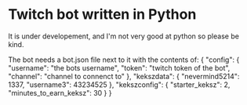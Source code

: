 # Twitch bot written in Python
It is under developement, and I'm not very good at python so please be kind.

The bot needs a bot.json file next to it with the contents of:
{
    "config": {
        "username": "the bots username",
        "token": "twitch token of the bot",
        "channel": "channel to connenct to"
    },
    "kekszdata": {
        "nevermind5214": 1337,
        "username3": 43234525
    },
    "kekszconfig": {
        "starter_keksz": 2,
        "minutes_to_earn_keksz": 30
    }
}
